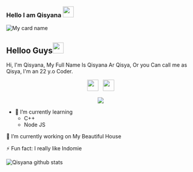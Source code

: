 ### Hello I am Qisyana <img src="https://github.com/TheDudeThatCode/TheDudeThatCode/blob/master/Assets/Hi.gif" width="29px">

![My card name](https://cardivo.vercel.app/api?name=Qisyana&description=Hi,%20i%27m%20a%20developer%20end%20back%20and%20i%20am%2022%20y.o.%20Nice%20to%20meet%20you%20%F0%9F%91%8B&image=https://i.ibb.co/GpPJkf2/88166268-1055556998142462-1142287006668161024-o.jpg)

## Helloo Guys<img src="https://github.com/TheDudeThatCode/TheDudeThatCode/blob/master/Assets/Hi.gif" width="29px">
Hi, I'm Qisyana, My Full Name Is Qisyana Ar Qisya, Or you Can call me as Qisya, I'm an 22 y.o Coder.
<br>
<p align='center'>
   <a href="https://wa.me/6289654360447"><img height="30" src="https://c.top4top.io/p_1837yybbf0.jpeg"></a>&nbsp;&nbsp;
   <a href="https://instagram.com/qis_yanaa"><img height="30" src="https://raw.githubusercontent.com/TobyG74/TobyG74/main/instagram.jpg"></a>
</P>

<p align="center">
  <a href="https://github.com/qisyana"><img src="https://github-readme-stats.vercel.app/api/top-langs?username=qisyana&bg_color=30,e96443,904e95&title_color=fff&text_color=fff&hide_border=true&show_icons=true&layout=compact" /></a>
</p>

- 🌱 I’m currently learning
  - C++
  - Node JS

🔭 I’m currently working on My Beautiful House
 
 ⚡ Fun fact: I really like Indomie

![Qisyana github stats](https://github-readme-stats.vercel.app/api?username=qisyana&show_icons=true&theme=tokyonight) 
